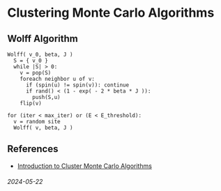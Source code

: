 Clustering Monte Carlo Algorithms
===

Wolff Algorithm
---


```
Wolff( v_0, beta, J )
  S = { v_0 }
  while |S| > 0:
    v = pop(S)
    foreach neighbor u of v:
      if (spin(u) != spin(v)): continue
      if rand() < (1 - exp( - 2 * beta * J )):
        push(S,u)
    flip(v)

for (iter < max_iter) or (E < E_threshold):
  v = random site
  Wolff( v, beta, J )
```

References
---

* [Introduction to Cluster Monte Carlo Algorithms](https://csml.northwestern.edu/resources/Reprints/lnp_color.pdf)


###### 2024-05-22
